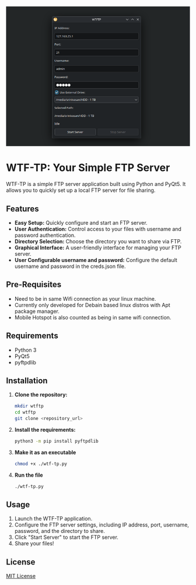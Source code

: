 ![screenshot of the tool](/sc/sc.png)

# WTF-TP: Your Simple FTP Server

WTF-TP is a simple FTP server application built using Python and PyQt5. It allows you to quickly set up a local FTP server for file sharing.

## Features

* **Easy Setup:** Quickly configure and start an FTP server.
* **User Authentication:** Control access to your files with username and password authentication.
* **Directory Selection:** Choose the directory you want to share via FTP.
* **Graphical Interface:** A user-friendly interface for managing your FTP server.
* **User Configurable username and password:** Configure the default username and password in the creds.json file.

## Pre-Requisites
* Need to be in same Wifi connection as your linux machine.
* Currently only developed for Debain based linux distros with Apt package manager.
* Mobile Hotspot is also counted as being in same wifi connection.

## Requirements

* Python 3
* PyQt5
* pyftpdlib

## Installation

1.  **Clone the repository:**
    ```bash
    mkdir wtftp
    cd wtftp
    git clone <repository_url>
    ```
2.  **Install the requirements:**
    ```bash
    python3 -m pip install pyftpdlib
    ```
3.  **Make it as an executable**
    ```bash
    chmod +x ./wtf-tp.py
    ```
4.  **Run the file**
    ```bash
    ./wtf-tp.py
    ```

## Usage

1.  Launch the WTF-TP application.
2.  Configure the FTP server settings, including IP address, port, username, password, and the directory to share.
3.  Click "Start Server" to start the FTP server.
4.  Share your files!

## License

[MIT License](LICENSE)
